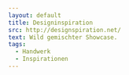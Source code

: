 ```yaml
---
layout: default
title: Designinspiration
src: http://designspiration.net/
text: Wild gemischter Showcase.
tags:
  - Handwerk
  - Inspirationen
---
```

